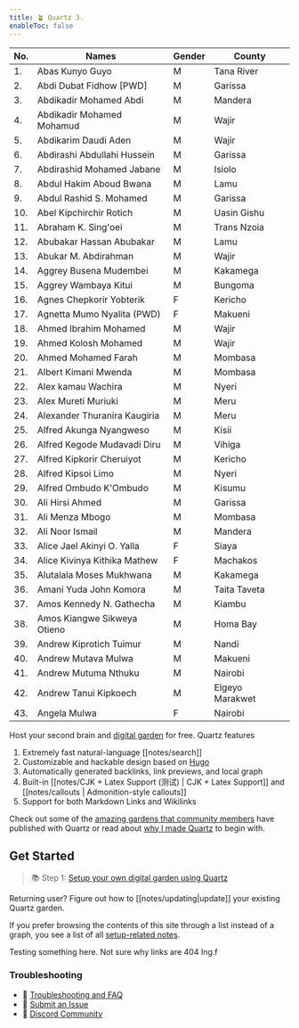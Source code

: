 ```yaml
---
title: 🪴 Quartz 3.
enableToc: false
---
```



| No. | Names                        | Gender | County          |
| --- | ---------------------------- | ------ | --------------- |
| 1.  | Abas Kunyo Guyo              | M      | Tana River      |
| 2.  | Abdi Dubat Fidhow [PWD]      | M      | Garissa         |
| 3.  | Abdikadir Mohamed Abdi       | M      | Mandera         |
| 4.  | Abdikadir Mohamed Mohamud    | M      | Wajir           |
| 5.  | Abdikarim Daudi Aden         | M      | Wajir           |
| 6.  | Abdirashi Abdullahi Hussein  | M      | Garissa         |
| 7.  | Abdirashid Mohamed Jabane    | M      | Isiolo          |
| 8.  | Abdul Hakim Aboud Bwana      | M      | Lamu            |
| 9.  | Abdul Rashid S. Mohamed      | M      | Garissa         |
| 10. | Abel Kipchirchir Rotich      | M      | Uasin Gishu     |
| 11. | Abraham K. Sing'oei          | M      | Trans Nzoia     |
| 12. | Abubakar Hassan Abubakar     | M      | Lamu            |
| 13. | Abukar M. Abdirahman         | M      | Wajir           |
| 14. | Aggrey Busena Mudembei       | M      | Kakamega        |
| 15. | Aggrey Wambaya Kitui         | M      | Bungoma         |
| 16. | Agnes Chepkorir Yobterik     | F      | Kericho         |
| 17. | Agnetta Mumo Nyalita (PWD)   | F      | Makueni         |
| 18. | Ahmed Ibrahim Mohamed        | M      | Wajir           |
| 19. | Ahmed Kolosh Mohamed         | M      | Wajir           |
| 20. | Ahmed Mohamed Farah          | M      | Mombasa         |
| 21. | Albert Kimani Mwenda         | M      | Mombasa         |
| 22. | Alex kamau Wachira           | M      | Nyeri           |
| 23. | Alex Mureti Muriuki          | M      | Meru            |
| 24. | Alexander Thuranira Kaugiria | M      | Meru            |
| 25. | Alfred Akunga Nyangweso      | M      | Kisii           |
| 26. | Alfred Kegode Mudavadi Diru  | M      | Vihiga          |
| 27. | Alfred Kipkorir Cheruiyot    | M      | Kericho         |
| 28. | Alfred Kipsoi Limo           | M      | Nyeri           |
| 29. | Alfred Ombudo K'Ombudo       | M      | Kisumu          |
| 30. | Ali Hirsi Ahmed              | M      | Garissa         |
| 31. | Ali Menza Mbogo              | M      | Mombasa         |
| 32. | Ali Noor Ismail              | M      | Mandera         |
| 33. | Alice Jael Akinyi O. Yalla   | F      | Siaya           |
| 34. | Alice Kivinya Kithika Mathew | F      | Machakos        |
| 35. | Alutalala Moses Mukhwana     | M      | Kakamega        |
| 36. | Amani Yuda John Komora       | M      | Taita Taveta    |
| 37. | Amos Kennedy N. Gathecha     | M      | Kiambu          |
| 38. | Amos Kiangwe Sikweya Otieno  | M      | Homa Bay        |
| 39. | Andrew Kiprotich Tuimur      | M      | Nandi           |
| 40. | Andrew Mutava Mulwa          | M      | Makueni         |
| 41. | Andrew Mutuma Nthuku         | M      | Nairobi         |
| 42. | Andrew Tanui Kipkoech        | M      | Elgeyo Marakwet |
| 43. | Angela Mulwa                 | F      | Nairobi         |



Host your second brain and [digital garden](https://jzhao.xyz/posts/networked-thought) for free. Quartz features

1. Extremely fast natural-language [[notes/search]]
2. Customizable and hackable design based on [Hugo](https://gohugo.io/)
3. Automatically generated backlinks, link previews, and local graph
4. Built-in [[notes/CJK + Latex Support (测试) | CJK + Latex Support]] and [[notes/callouts | Admonition-style callouts]]
5. Support for both Markdown Links and Wikilinks

Check out some of the [amazing gardens that community members](notes/showcase.md) have published with Quartz or read about [why I made Quartz](notes/philosophy.md) to begin with.

## Get Started
> 📚 Step 1: [Setup your own digital garden using Quartz](notes/setup.md)

Returning user? Figure out how to [[notes/updating|update]] your existing Quartz garden.

If you prefer browsing the contents of this site through a list instead of a graph, you see a list of all [setup-related notes](/tags/setup).

Testing something here. Not sure why links are 404 Ing.f

### Troubleshooting
- 🚧 [Troubleshooting and FAQ](notes/troubleshooting.md)
- 🐛 [Submit an Issue](https://github.com/jackyzha0/quartz/issues)
- 👀 [Discord Community](https://discord.gg/cRFFHYye7t)

